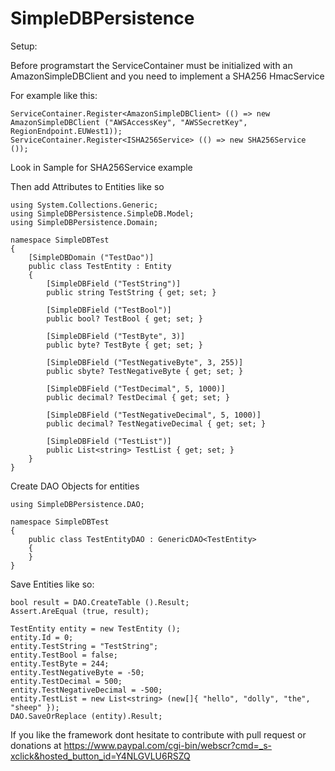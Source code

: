SimpleDBPersistence
======================

Setup:

Before programstart the ServiceContainer must be initialized with an AmazonSimpleDBClient and you need to implement a SHA256 HmacService

For example like this:

    ServiceContainer.Register<AmazonSimpleDBClient> (() => new AmazonSimpleDBClient ("AWSAccessKey", "AWSSecretKey", RegionEndpoint.EUWest1));
    ServiceContainer.Register<ISHA256Service> (() => new SHA256Service ());

Look in Sample for SHA256Service example

Then add Attributes to Entities like so

    using System.Collections.Generic;
	using SimpleDBPersistence.SimpleDB.Model;
	using SimpleDBPersistence.Domain;
    
    namespace SimpleDBTest
    {
    	[SimpleDBDomain ("TestDao")]
		public class TestEntity : Entity
		{
			[SimpleDBField ("TestString")]
			public string TestString { get; set; }

			[SimpleDBField ("TestBool")]
			public bool? TestBool { get; set; }

			[SimpleDBField ("TestByte", 3)]	
			public byte? TestByte { get; set; }

			[SimpleDBField ("TestNegativeByte", 3, 255)]
			public sbyte? TestNegativeByte { get; set; }

			[SimpleDBField ("TestDecimal", 5, 1000)]
			public decimal? TestDecimal { get; set; }

			[SimpleDBField ("TestNegativeDecimal", 5, 1000)]
			public decimal? TestNegativeDecimal { get; set; }

			[SimpleDBField ("TestList")]
			public List<string> TestList { get; set; }
		}
    }
    
Create DAO Objects for entities

	using SimpleDBPersistence.DAO;

	namespace SimpleDBTest
	{
		public class TestEntityDAO : GenericDAO<TestEntity>
		{
		}
	}  
    
Save Entities like so:

	bool result = DAO.CreateTable ().Result;
	Assert.AreEqual (true, result);

	TestEntity entity = new TestEntity ();
	entity.Id = 0;
	entity.TestString = "TestString";
	entity.TestBool = false;
	entity.TestByte = 244;
	entity.TestNegativeByte = -50;
	entity.TestDecimal = 500;
	entity.TestNegativeDecimal = -500;
	entity.TestList = new List<string> (new[]{ "hello", "dolly", "the", "sheep" });   
	DAO.SaveOrReplace (entity).Result;
	
If you like the framework dont hesitate to contribute with pull request or donations at https://www.paypal.com/cgi-bin/webscr?cmd=_s-xclick&hosted_button_id=Y4NLGVLU6RSZQ

